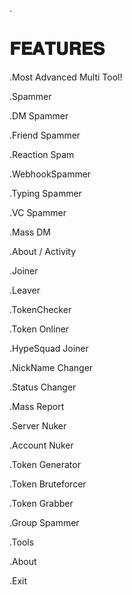 .
# 𝐅𝐄𝐀𝐓𝐔𝐑𝐄𝐒

.Most Advanced Multi Tool!

.Spammer

.DM Spammer

.Friend Spammer

.Reaction Spam

.WebhookSpammer

.Typing Spammer

.VC Spammer

.Mass DM

.About / Activity

.Joiner

.Leaver

.TokenChecker

.Token Onliner

.HypeSquad Joiner

.NickName Changer

.Status Changer

.Mass Report

.Server Nuker

.Account Nuker

.Token Generator

.Token Bruteforcer

.Token Grabber

.Group Spammer

.Tools

.About

.Exit






